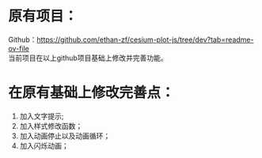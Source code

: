 # 原有项目：
Github：https://github.com/ethan-zf/cesium-plot-js/tree/dev?tab=readme-ov-file
<br>
当前项目在以上github项目基础上修改并完善功能。
# 在原有基础上修改完善点：
1. 加入文字提示;
2. 加入样式修改函数；
3. 加入动画停止以及动画循环；
4. 加入闪烁动画；

